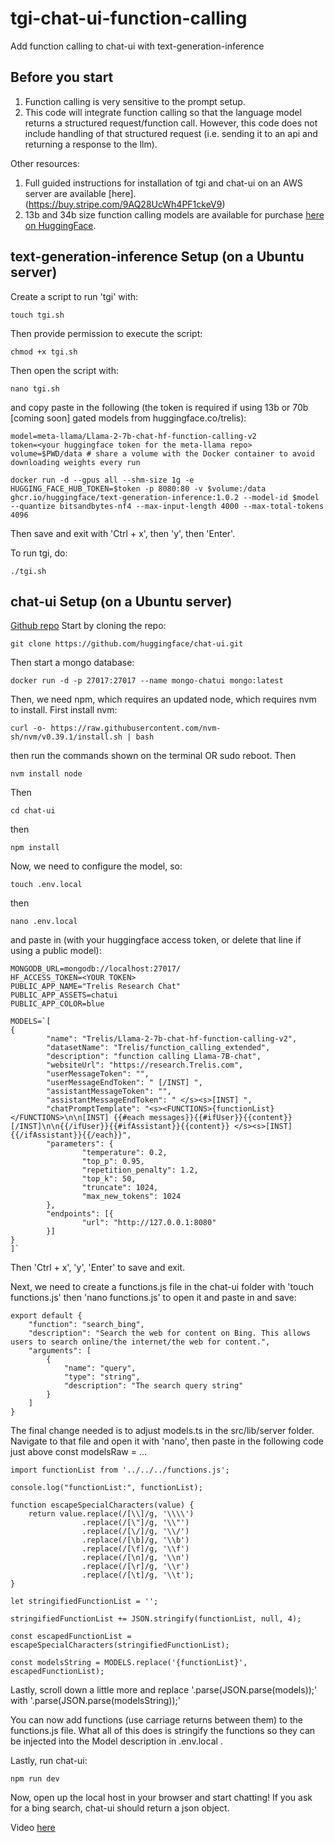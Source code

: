 # tgi-chat-ui-function-calling
Add function calling to chat-ui with text-generation-inference

## Before you start
1. Function calling is very sensitive to the prompt setup.
1. This code will integrate function calling so that the language model returns a structured request/function call. However, this code does not include handling of that structured request (i.e. sending it to an api and returning a response to the llm).

Other resources:
1. Full guided instructions for installation of tgi and chat-ui on an AWS server are available [here].(https://buy.stripe.com/9AQ28UcWh4PF1ckeV9)
2. 13b and 34b size function calling models are available for purchase [here on HuggingFace](https://huggingface.co/Trelis/Llama-2-13b-chat-hf-function-calling-v2).

## text-generation-inference Setup (on a Ubuntu server)
Create a script to run 'tgi' with:
```
touch tgi.sh
```
Then provide permission to execute the script:
```
chmod +x tgi.sh
```
Then open the script with:
```
nano tgi.sh
```
and copy paste in the following (the token is required if using 13b or 70b [coming soon] gated models from huggingface.co/trelis):
```
model=meta-llama/Llama-2-7b-chat-hf-function-calling-v2
token=<your huggingface token for the meta-llama repo>
volume=$PWD/data # share a volume with the Docker container to avoid downloading weights every run

docker run -d --gpus all --shm-size 1g -e HUGGING_FACE_HUB_TOKEN=$token -p 8080:80 -v $volume:/data ghcr.io/huggingface/text-generation-inference:1.0.2 --model-id $model --quantize bitsandbytes-nf4 --max-input-length 4000 --max-total-tokens 4096
```
Then save and exit with 'Ctrl + x', then 'y', then 'Enter'.

To run tgi, do:
```
./tgi.sh
```
## chat-ui Setup (on a Ubuntu server)
[Github repo](https://github.com/huggingface/chat-ui/)
Start by cloning the repo:
```
git clone https://github.com/huggingface/chat-ui.git
```
Then start a mongo database:
```
docker run -d -p 27017:27017 --name mongo-chatui mongo:latest
```
Then, we need npm, which requires an updated node, which requires nvm to install. First install nvm:
```
curl -o- https://raw.githubusercontent.com/nvm-sh/nvm/v0.39.1/install.sh | bash
```
then run the commands shown on the terminal OR sudo reboot. Then
```
nvm install node
```
Then
```
cd chat-ui
```
then
```
npm install
```
Now, we need to configure the model, so:
```
touch .env.local
```
then
```
nano .env.local
```
and paste in (with your huggingface access token, or delete that line if using a public model):
```
MONGODB_URL=mongodb://localhost:27017/
HF_ACCESS_TOKEN=<YOUR TOKEN>
PUBLIC_APP_NAME="Trelis Research Chat"
PUBLIC_APP_ASSETS=chatui
PUBLIC_APP_COLOR=blue

MODELS=`[
{
        "name": "Trelis/Llama-2-7b-chat-hf-function-calling-v2",
        "datasetName": "Trelis/function_calling_extended",
        "description": "function calling Llama-7B-chat",
        "websiteUrl": "https://research.Trelis.com",
        "userMessageToken": "",
        "userMessageEndToken": " [/INST] ",
        "assistantMessageToken": "",
        "assistantMessageEndToken": " </s><s>[INST] ",
        "chatPromptTemplate": "<s><FUNCTIONS>{functionList}</FUNCTIONS>\n\n[INST] {{#each messages}}{{#ifUser}}{{content}} [/INST]\n\n{{/ifUser}}{{#ifAssistant}}{{content}} </s><s>[INST] {{/ifAssistant}}{{/each}}",
        "parameters": {
                "temperature": 0.2,
                "top_p": 0.95,
                "repetition_penalty": 1.2,
                "top_k": 50,
                "truncate": 1024,
                "max_new_tokens": 1024
        },
        "endpoints": [{
                "url": "http://127.0.0.1:8080"
        }]
}
]`
```
Then 'Ctrl + x', 'y', 'Enter' to save and exit.

Next, we need to create a functions.js file in the chat-ui folder with 'touch functions.js' then 'nano functions.js' to open it and paste in and save:
```
export default {
    "function": "search_bing",
    "description": "Search the web for content on Bing. This allows users to search online/the internet/the web for content.",
    "arguments": [
        {
            "name": "query",
            "type": "string",
            "description": "The search query string"
        }
    ]
}
```
The final change needed is to adjust models.ts in the src/lib/server folder. Navigate to that file and open it with 'nano', then paste in the following code just above const modelsRaw = ...
```
import functionList from '../../../functions.js';

console.log("functionList:", functionList);

function escapeSpecialCharacters(value) {
    return value.replace(/[\\]/g, '\\\\')
                .replace(/[\"]/g, '\\"')
                .replace(/[\/]/g, '\\/')
                .replace(/[\b]/g, '\\b')
                .replace(/[\f]/g, '\\f')
                .replace(/[\n]/g, '\\n')
                .replace(/[\r]/g, '\\r')
                .replace(/[\t]/g, '\\t');
}

let stringifiedFunctionList = '';

stringifiedFunctionList += JSON.stringify(functionList, null, 4);

const escapedFunctionList = escapeSpecialCharacters(stringifiedFunctionList);

const modelsString = MODELS.replace('{functionList}', escapedFunctionList);
```
Lastly, scroll down a little more and replace '.parse(JSON.parse(models));' with '.parse(JSON.parse(modelsString));'

You can now add functions (use carriage returns between them) to the functions.js file. What all of this does is stringify the functions so they can be injected into the Model description in .env.local .

Lastly, run chat-ui:
```
npm run dev
```

Now, open up the local host in your browser and start chatting! If you ask for a bing search, chat-ui should return a json object.

Video [here](https://www.loom.com/share/702bc999ced8404a9622fa9309f41e5e?sid=21868076-25a2-4f44-bfc4-0a619d16dcdf)

